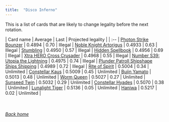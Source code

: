 ```yaml
---
title:  "Disco Inferno"
---
```


This is a list of cards that are likely to change legality before the next rotation.

| Card name | Average | Last | Projected legality |
| :-- |
[Photon Strike Bounzer](https://db.ygoprodeck.com/card/?search=Photon%20Strike%20Bounzer) | 0.4894 | 0.70 | Illegal |
[Noble Knight Artorigus](https://db.ygoprodeck.com/card/?search=Noble%20Knight%20Artorigus) | 0.4933 | 0.63 | Illegal |
[Stumbling](https://db.ygoprodeck.com/card/?search=Stumbling) | 0.4950 | 0.57 | Illegal |
[Hidden Spellbook](https://db.ygoprodeck.com/card/?search=Hidden%20Spellbook) | 0.4956 | 0.69 | Illegal |
[Xtra HERO Cross Crusader](https://db.ygoprodeck.com/card/?search=Xtra%20HERO%20Cross%20Crusader) | 0.4968 | 0.55 | Illegal |
[Number S39: Utopia the Lightning](https://db.ygoprodeck.com/card/?search=Number%20S39:%20Utopia%20the%20Lightning) | 0.4975 | 0.74 | Illegal |
[Plunder Patroll Shipshape Ships Shipping](https://db.ygoprodeck.com/card/?search=Plunder%20Patroll%20Shipshape%20Ships%20Shipping) | 0.4989 | 0.72 | Illegal |
[Rite of Spirit](https://db.ygoprodeck.com/card/?search=Rite%20of%20Spirit) | 0.5004 | 0.34 | Unlimited |
[Constellar Kaus](https://db.ygoprodeck.com/card/?search=Constellar%20Kaus) | 0.5009 | 0.45 | Unlimited |
[Bujin Yamato](https://db.ygoprodeck.com/card/?search=Bujin%20Yamato) | 0.5013 | 0.48 | Unlimited |
[Worm Queen](https://db.ygoprodeck.com/card/?search=Worm%20Queen) | 0.5027 | 0.27 | Unlimited |
[Sunseed Twin](https://db.ygoprodeck.com/card/?search=Sunseed%20Twin) | 0.5032 | 0.29 | Unlimited |
[Constellar Hyades](https://db.ygoprodeck.com/card/?search=Constellar%20Hyades) | 0.5070 | 0.38 | Unlimited |
[Lunalight Tiger](https://db.ygoprodeck.com/card/?search=Lunalight%20Tiger) | 0.5136 | 0.05 | Unlimited |
[Haniwa](https://db.ygoprodeck.com/card/?search=Haniwa) | 0.5217 | 0.02 | Unlimited |

<br>

###### [Back home](index)